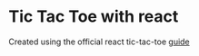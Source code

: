 # Tic Tac Toe with react

Created using the official react tic-tac-toe [guide](https://reactjs.org/tutorial/tutorial.html)

